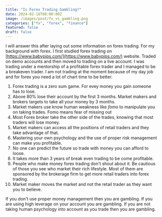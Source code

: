 ```yaml
---
title: "Is Forex Trading Gambling?"
date: 2024-02-16T08:00:00Z
image: /images/post/fx_vs_gambling.png
categories: ["fx", "forex", "finance"]
featured: false
draft: false
---
```


I will answer this after laying out some information on forex trading.
For my background with forex. I first studied forex trading on [https://www.babypips.com/](https://www.babypips.com/) website. 
Traded on demo accounts and then moved to trading on a live account.
I was trading under a mentorship of a profitable forex trader and I managed to be a breakeven trader.
I am not trading at the moment because of my day job and for forex you need a lot of chart time to be better.

1. Forex trading is a zero sum game. For evey money you gain someone has to lose.
2. Above 80% lose their account by the first 3 months. Market makers and brokers targets to take all your money by 3 months.
3. Market makers use know human weakness like _fomo_ to manipulate you on taking trades. Fomo means fear of missing out
4. Most Forex broker take the other side of the trades, knowing that most traders will lose money.
5. Market makers can access all the positions of retail traders and they take advantage of that.
6. Mastering your own psychology and the use of proper risk management can make you profitable.
7. No one can predict the future so trade with money you can afford to loose.
8. It takes more than 3 years of break even trading to be come profitable.
9. People who make money forex trading don't shout about it. Be cautious of those you see who market their rich lifestyle. Most of them are sponsored by the brokerage firm to get more retail traders into forex trading.
10. Market maker moves the market and not the retail trader as they want you to believe.

If you don't use proper money management then you are gambling.
If you are using high leverage on your account you are gambling.
If you are not taking human psychology into account as you trade then you are gambling.

